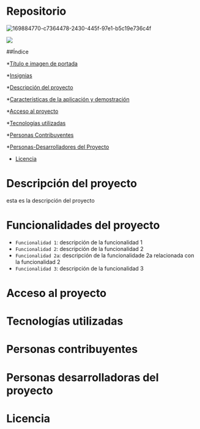 # Repositorio

![169884770-c7364478-2430-445f-97e1-b5c19e736c4f](https://github.com/user-attachments/assets/a6ae60d8-2223-4287-af18-5ccdb99e60b8)


 <p align="left">
   <img src="https://img.shields.io/badge/STATUS-EN%20DESAROLLO-green">
   </p>

##Índice

*[Título e imagen de portada](#Repositorio)

*[Insignias](#Repositorio)

*[Descripción del proyecto](#Descripción-del-proyecto)

*[Características de la aplicación y demostración](#Funcionalidades-del-proyecto)

*[Acceso al proyecto](#Acceso-al-proyecto)

*[Tecnologías utilizadas](#Tecnologías-utilizadas)

*[Personas Contribuyentes](#Personas-contribuyentes)

*[Personas-Desarrolladores del Proyecto](#Personas-desarrolladoras-del-proyecto)

* [Licencia](#Licencia)

# Descripción del proyecto
esta es la descripción del proyecto

# Funcionalidades del proyecto

- `Funcionalidad 1`: descripción de la funcionalidad 1
- `Funcionalidad 2`: descripción de la funcionalidad 2
- `Funcionalidad 2a`: descripción de la funcionalidade 2a relacionada con la funcionalidad 2
- `Funcionalidad 3`: descripción de la funcionalidad 3

# Acceso al proyecto



# Tecnologías utilizadas



# Personas contribuyentes



# Personas desarrolladoras del proyecto



# Licencia



